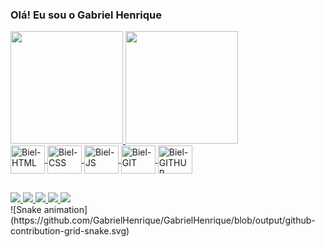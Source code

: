 ### Olá! Eu sou o Gabriel Henrique

<div class="stats">
  <a href="https://github.com/rafaballerini">
  <img height="180em" src="https://github-readme-stats.vercel.app/api?username=GabrielHenriqu&show_icons=true&theme=dark&include_all_commits=true&count_private=true&"/>
  <img height="180em" src="https://github-readme-stats.vercel.app/api/top-langs/?username=GabrielHenrique&layout=compact&langs_count=7&theme=dark"/>
</div>
  
<div class="icons">
  <img align="center" alt="Biel-HTML" height="45" width="55" style="max-width:100%;" src="https://cdn.jsdelivr.net/gh/devicons/devicon/icons/html5/html5-original.svg">
  <img align="center" alt="Biel-CSS" height="45" width="55" style="max-width:100%;" src="https://cdn.jsdelivr.net/gh/devicons/devicon/icons/css3/css3-original.svg">
  <img align="center" alt="Biel-JS" height="45" width="55" style="max-width:100%;" src="https://cdn.jsdelivr.net/gh/devicons/devicon/icons/javascript/javascript-original.svg">
  <img align="center" alt="Biel-GIT" height="45" width="55" style="max-width:100%;" src="https://cdn.jsdelivr.net/gh/devicons/devicon/icons/git/git-original.svg">
  <img align="center" alt="Biel-GITHUB" height="45" width="55" style="max-width:100%;" src="https://cdn.jsdelivr.net/gh/devicons/devicon/icons/github/github-original.svg">
</div>

##
  
<div class="badges">
  <a href="https://www.youtube.com/channel/UChED3bAF549-8rjIWGdcWVw" target="_blank"> <img src="https://img.shields.io/badge/YouTube-FF0000?style=for-the-badge&logo=youtube&logoColor=white"> </a>
  <a href="" target="_blank"> <img src="https://img.shields.io/badge/Twitch-9146FF?style=for-the-badge&logo=twitch&logoColor=white"> </a>
  <a href="https://www.instagram.com/gabrieelfarias_/" target="_blank"> <img src="https://img.shields.io/badge/Instagram-E4405F?style=for-the-badge&logo=instagram&logoColor=white"> </a>
  <a href="" target="_blank"> <img src="https://img.shields.io/badge/Gmail-D14836?style=for-the-badge&logo=gmail&logoColor=white"> </a>
  <a href="" target="_blank"> <img src="https://img.shields.io/badge/LinkedIn-0077B5?style=for-the-badge&logo=linkedin&logoColor=white"> </a>
</div>
  
<div class="snake">
   ![Snake animation](https://github.com/GabrielHenrique/GabrielHenrique/blob/output/github-contribution-grid-snake.svg)
</div>
  
  
  
  
  
  
  
  
  
  
  
  
  
  
  
  
